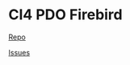 # CI4 PDO Firebird

[Repo](https://github.com/leirags/CI4-PDO-Firebird)

[Issues](https://github.com/leirags/CI4-PDO-Firebird/issues)

